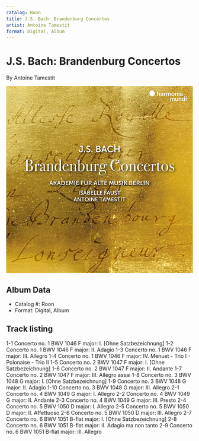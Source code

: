 ```yaml
---
catalog: Roon
title: J.S. Bach: Brandenburg Concertos
artist: Antoine Tamestit
format: Digital, Album
---
```


# J.S. Bach: Brandenburg Concertos

By Antoine Tamestit

![](../../assets/albumcovers/Antoine_Tamestit-JS_Bach-_Brandenburg_Concertos.png)

## Album Data

- Catalog #: Roon
- Format: Digital, Album


## Track listing


1-1 Concerto no. 1 BWV 1046 F major: I. [Ohne Satzbezeichnung]
1-2 Concerto no. 1 BWV 1046 F major: II. Adagio
1-3 Concerto no. 1 BWV 1046 F major: III. Allegro
1-4 Concerto no. 1 BWV 1046 F major: IV. Menuet - Trio I - Polonaise - Trio II
1-5 Concerto no. 2 BWV 1047 F major: I. [Ohne Satzbezeichnung]
1-6 Concerto no. 2 BWV 1047 F major: II. Andante
1-7 Concerto no. 2 BWV 1047 F major: III. Allegro assai
1-8 Concerto no. 3 BWV 1048 G major: I. [Ohne Satzbezeichnung]
1-9 Concerto no. 3 BWV 1048 G major: II. Adagio
1-10 Concerto no. 3 BWV 1048 G major: III. Allegro
2-1 Concerto no. 4 BWV 1049 G major: I. Allegro
2-2 Concerto no. 4 BWV 1049 G major: II. Andante
2-3 Concerto no. 4 BWV 1049 G major: III. Presto
2-4 Concerto no. 5 BWV 1050 D major: I. Allegro
2-5 Concerto no. 5 BWV 1050 D major: II. Affettuoso
2-6 Concerto no. 5 BWV 1050 D major: III. Allegro
2-7 Concerto no. 6 BWV 1051 B-flat major: I. [Ohne Satzbezeichnung]
2-8 Concerto no. 6 BWV 1051 B-flat major: II. Adagio ma non tanto
2-9 Concerto no. 6 BWV 1051 B-flat major: III. Allegro

